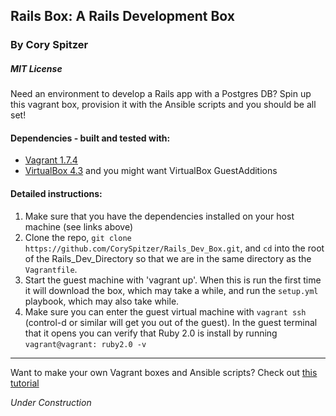 ## Rails Box: A Rails Development Box
### By Cory Spitzer
##### *MIT License*

Need an environment to develop a Rails app with a Postgres DB? Spin up this vagrant box, provision it with the Ansible scripts and you should be all set!

#### Dependencies - built and tested with:
  * [Vagrant 1.7.4](https://www.vagrantup.com/download-archive/v1.7.4.html)
  * [VirtualBox 4.3](https://www.virtualbox.org/wiki/Download_Old_Builds) and you might want VirtualBox GuestAdditions

#### Detailed instructions:
  <!-- The repeated ones do automatic numbering in Markdown: -->
  1. Make sure that you have the dependencies installed on your host machine (see links above)
  1. Clone the repo, `git clone https://github.com/CorySpitzer/Rails_Dev_Box.git`, and `cd` into the root of the Rails_Dev_Directory so that we are in the same directory as the `Vagrantfile`.
  1. Start the guest machine with 'vagrant up'. When this is run the first time it will download the box, which may take a while, and run the `setup.yml` playbook, which may also take while.
  1. Make sure you can enter the guest virtual machine with `vagrant ssh` (control-d or similar will get you out of the guest). In the guest terminal that it opens you can verify that Ruby 2.0 is install by running `vagrant@vagrant: ruby2.0 -v`


***

Want to make your own Vagrant boxes and Ansible scripts? Check out [this tutorial](https://adamcod.es/2014/09/23/vagrant-ansible-quickstart-tutorial.html)

*Under Construction*
